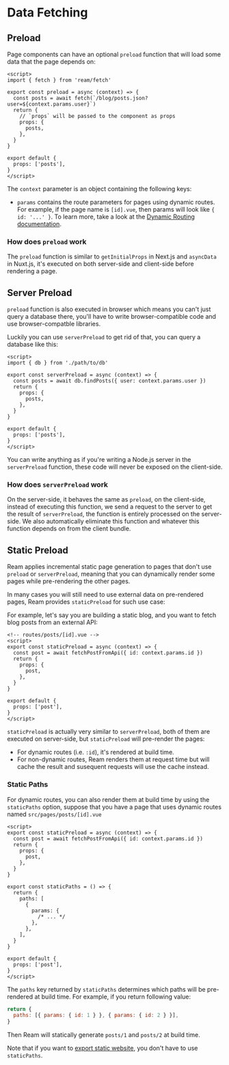 # Data Fetching

## Preload

Page components can have an optional `preload` function that will load some data that the page depends on:

```vue
<script>
import { fetch } from 'ream/fetch'

export const preload = async (context) => {
  const posts = await fetch(`/blog/posts.json?user=${context.params.user}`)
  return {
    // `props` will be passed to the component as props
    props: {
      posts,
    },
  }
}

export default {
  props: ['posts'],
}
</script>
```

The `context` parameter is an object containing the following keys:

- `params` contains the route parameters for pages using dynamic routes. For example, if the page name is `[id].vue`, then params will look like `{ id: '...' }`. To learn more, take a look at the [Dynamic Routing documentation](/docs/routing#dynamic-routing).

### How does `preload` work

The `preload` function is similar to `getInitialProps` in Next.js and `asyncData` in Nuxt.js, it's executed on both server-side and client-side before rendering a page.

## Server Preload

`preload` function is also executed in browser which means you can't just query a database there, you'll have to write browser-compatible code and use browser-compatble libraries.

Luckily you can use `serverPreload` to get rid of that, you can query a database like this:

```vue
<script>
import { db } from './path/to/db'

export const serverPreload = async (context) => {
  const posts = await db.findPosts({ user: context.params.user })
  return {
    props: {
      posts,
    },
  }
}

export default {
  props: ['posts'],
}
</script>
```

You can write anything as if you're writing a Node.js server in the `serverPreload` function, these code will never be exposed on the client-side.

### How does `serverPreload` work

On the server-side, it behaves the same as `preload`, on the client-side, instead of executing this function, we send a request to the server to get the result of `serverPreload`, the function is entirely processed on the server-side. We also automatically eliminate this function and whatever this function depends on from the client bundle.

## Static Preload

Ream applies incremental static page generation to pages that don't use `preload` or `serverPreload`, meaning that you can dynamically render some pages while pre-rendering the other pages.

In many cases you will still need to use external data on pre-rendered pages, Ream provides `staticPreload` for such use case:

For example, let's say you are building a static blog, and you want to fetch blog posts from an external API:

```vue
<!-- routes/posts/[id].vue -->
<script>
export const staticPreload = async (context) => {
  const post = await fetchPostFromApi({ id: context.params.id })
  return {
    props: {
      post,
    },
  }
}

export default {
  props: ['post'],
}
</script>
```

`staticPreload` is actually very similar to `serverPreload`, both of them are executed on server-side, but `staticPreload` will pre-render the pages:

- For dynamic routes (i.e. `:id`), it's rendered at build time.
- For non-dynamic routes, Ream renders them at request time but will cache the result and susequent requests will use the cache instead.

### Static Paths

For dynamic routes, you can also render them at build time by using the `staticPaths` option, suppose that you have a page that uses dynamic routes named `src/pages/posts/[id].vue`

```vue
<script>
export const staticPreload = async (context) => {
  const post = await fetchPostFromApi({ id: context.params.id })
  return {
    props: {
      post,
    },
  }
}

export const staticPaths = () => {
  return {
    paths: [
      {
        params: {
          /* ... */
        },
      },
    ],
  }
}

export default {
  props: ['post'],
}
</script>
```

The `paths` key returned by `staticPaths` determines which paths will be pre-rendered at build time. For example, if you return following value:

```js
return {
  paths: [{ params: { id: 1 } }, { params: { id: 2 } }],
}
```

Then Ream will statically generate `posts/1` and `posts/2` at build time.

Note that if you want to [export static website](/docs/dynamic-or-static#static-sites), you don't have to use `staticPaths`.
